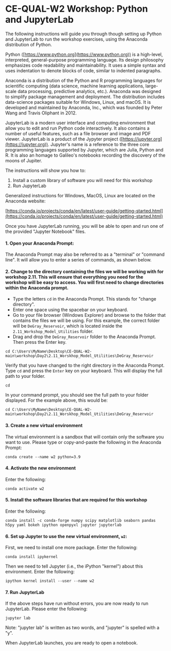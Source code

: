 # CE-QUAL-W2 Workshop: Python and JupyterLab

The following instructions will guide you through though setting up Python and JupyterLab to run the workshop exercises, using the Anaconda distribution of Python. 

Python ([https://www.python.org](https://www.python.org)) is a high-level, interpreted, general-purpose programming language. Its design philosophy emphasizes code readability and maintainability. It uses a simple syntax and uses indentation to denote blocks of code, similar to indented paragraphs.

Anaconda is a distribution of the Python and R programming languages for scientific computing (data science, machine learning applications, large-scale data processing, predictive analytics, etc.). Anaconda was designed to simplify package management and deployment. The distribution includes data-science packages suitable for Windows, Linux, and macOS. It is developed and maintained by Anaconda, Inc., which was founded by Peter Wang and Travis Oliphant in 2012.

JupyterLab is a modern user interface and computing environment that allow you to edit and run Python code interactively. It also contains a number of useful features, such as a file browser and image and PDF viewer. JupyterLab is a product of the Jypyter project ([https://jupyter.org](https://jupyter.org)).  Jupyter's name is a reference to the three core programming languages supported by Jupyter, which are Julia, Python and R. It is also an homage to Galileo's notebooks recording the discovery of the moons of Jupiter.

The instructions will show you how to:

1. Install a custom library of software you will need for this workshop
2. Run JupyterLab

Generalized instructions for Windows, MacOS, Linux are located on the Anaconda website:

[https://conda.io/projects/conda/en/latest/user-guide/getting-started.html](https://conda.io/projects/conda/en/latest/user-guide/getting-started.html)

Once you have JupyterLab running, you will be able to open and run one of the provided "Jupyter Notebook" files.

#### 1. Open your Anaconda Prompt:

The Anaconda Prompt may also be referred to as a "terminal" or "command line". It will allow you to enter a series of commands, as shown below.

#### 2. Change to the directory containing the files we will be working with for workshop 2.11. This will ensure that everything you need for the workshop will be easy to access. You will first need to change directories within the Anaconda prompt.

* Type the letters `cd` in the Anaconda Prompt. This stands for "change directory".
* Enter one space using the spacebar on your keyboard.
* Go to your file browser (Windows Explorer) and browse to the folder that contains the files we will be using. For this example, the correct folder will be `DeGray_Reservoir`, which is located inside the `2.11_Workshop_Model_Utilities` folder.
* Drag and drop the `DeGray_Reservoir` folder to the Anaconda Prompt. Then press the Enter key.

```
cd C:\Users\MyName\Desktop\CE-QUAL-W2-main\workshop\Day2\2.11_Worskhop_Model_Utilities\DeGray_Reservoir
```

Verify that you have changed to the right directory in the Anaconda Prompt. Type `cd` and press the `Enter` key on your keyboard. This will display the full path to your folder.

```
cd
```

In your command prompt, you should see the full path to your folder displayed. For the example above, this would be:

```
cd C:\Users\MyName\Desktop\CE-QUAL-W2-main\workshop\Day2\2.11_Worskhop_Model_Utilities\DeGray_Reservoir
```

#### 3. Create a new virtual environment

The virtual environment is a sandbox that will contain only the software you want to use. Please type or copy-and-paste the following in the Anaconda Prompt:

```
conda create --name w2 python=3.9
```

#### 4. Activate the new environment

Enter the following:

```
conda activate w2
```

#### 5. Install the software libraries that are required for this workshop

Enter the following:

```
conda install -c conda-forge numpy scipy matplotlib seaborn pandas h5py yaml bokeh ipython openpyxl jupyter jupyterlab
```

#### 6. Set up Jupyter to use the new virtual environment, `w2`:

First, we need to install one more package. Enter the following:

```
conda install ipykernel
```

Then we need to tell Jupyter (i.e., the iPython "kernel") about this environment. Enter the following:

```
ipython kernel install --user --name w2
```

#### 7. Run JupyterLab

If the above steps have run without errors, you are now ready to run JupyterLab. Please enter the following:

```
jupyter lab
```

Note: "jupyter lab" is written as two words, and "jupyter" is spelled with a "y".

When JupyterLab launches, you are ready to open a notebook.
